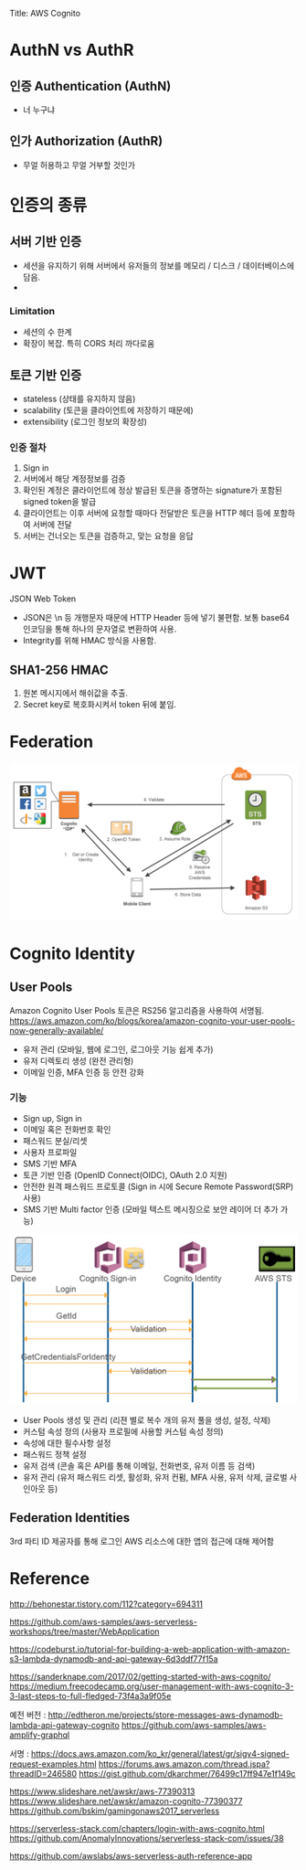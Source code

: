 Title: AWS Cognito
# AuthN vs AuthR
## 인증 Authentication (AuthN)
- 너 누구냐

## 인가 Authorization (AuthR)
- 무얼 허용하고 무얼 거부할 것인가


# 인증의 종류
## 서버 기반 인증
- 세션을 유지하기 위해 서버에서 유저들의 정보를 메모리 / 디스크 / 데이터베이스에 담음.
- 
### Limitation
- 세션의 수 한계
- 확장이 복잡. 특히 CORS 처리 까다로움

## 토큰 기반 인증
- stateless (상태를 유지하지 않음)
- scalability (토큰을 클라이언트에 저장하기 때문에)
- extensibility (로그인 정보의 확장성)

### 인증 절차
1. Sign in
2. 서버에서 해당 계정정보를 검증
3. 확인된 계정은 클라이언트에 정상 발급된 토큰을 증명하는 signature가 포함된 signed token을 발급
4. 클라이언트는 이후 서버에 요청할 때마다 전달받은 토큰을 HTTP 헤더 등에 포함하여 서버에 전달
5. 서버는 건너오는 토큰을 검증하고, 맞는 요청을 응답

# JWT
JSON Web Token
- JSON은 \n 등 개행문자 때문에 HTTP Header 등에 넣기 불편함. 보통 base64 인코딩을 통해 하나의 문자열로 변환하여 사용.
- Integrity를 위해 HMAC 방식을 사용함.
## SHA1-256 HMAC
1. 원본 메시지에서 해쉬값을 추출.
2. Secret key로 복호화시켜서 token 뒤에 붙임.


# Federation
![2018 06 05 204658](/uploads/cognito/2018-06-05-204658.png "2018 06 05 204658")

# Cognito Identity
## User Pools
Amazon Cognito User Pools 토큰은 RS256 알고리즘을 사용하여 서명됨.
https://aws.amazon.com/ko/blogs/korea/amazon-cognito-your-user-pools-now-generally-available/

- 유저 관리 (모바일, 웹에 로그인, 로그아웃 기능 쉽게 추가)
- 유저 디렉토리 생성 (완전 관리형)
- 이메일 인증, MFA 인증 등 안전 강화

### 기능
- Sign up, Sign in
- 이메일 혹은 전화번호 확인
- 패스워드 분실/리셋
- 사용자 프로파일
- SMS 기반 MFA
- 토큰 기반 인증 (OpenID Connect(OIDC), OAuth 2.0 지원)
- 안전한 원격 패스워드 프로토콜 (Sign in 시에 Secure Remote Password(SRP) 사용)
- SMS 기반 Multi factor 인증 (모바일 텍스트 메시징으로 보안 레이어 더 추가 가능)

![2018 06 05 205351](/uploads/cognito/2018-06-05-205351.png "2018 06 05 205351")

- User Pools 생성 및 관리 (리젼 별로 복수 개의 유저 풀을 생성, 설정, 삭제)
- 커스텀 속성 정의 (사용자 프로필에 사용할 커스텀 속성 정의)
- 속성에 대한 필수사항 설정
- 패스워드 정책 설정
- 유저 검색 (콘솔 혹은 API를 통해 이메일, 전화번호, 유저 이름 등 검색)
- 유저 관리 (유저 패스워드 리셋, 활성화, 유저 컨펌, MFA 사용, 유저 삭제, 글로벌 사인아웃 등)
## Federation Identities
3rd 파티 ID 제공자를 통해 로그인
AWS 리소스에 대한 앱의 접근에 대해 제어함



# Reference

http://behonestar.tistory.com/112?category=694311

https://github.com/aws-samples/aws-serverless-workshops/tree/master/WebApplication

https://codeburst.io/tutorial-for-building-a-web-application-with-amazon-s3-lambda-dynamodb-and-api-gateway-6d3ddf77f15a

https://sanderknape.com/2017/02/getting-started-with-aws-cognito/
https://medium.freecodecamp.org/user-management-with-aws-cognito-3-3-last-steps-to-full-fledged-73f4a3a9f05e

예전 버전 : http://edtheron.me/projects/store-messages-aws-dynamodb-lambda-api-gateway-cognito
https://github.com/aws-samples/aws-amplify-graphql

서명 : https://docs.aws.amazon.com/ko_kr/general/latest/gr/sigv4-signed-request-examples.html
https://forums.aws.amazon.com/thread.jspa?threadID=246580
https://gist.github.com/dkarchmer/76499c17ff947e1f149c

https://www.slideshare.net/awskr/aws-77390313
https://www.slideshare.net/awskr/amazon-cognito-77390377
https://github.com/bskim/gamingonaws2017_serverless

https://serverless-stack.com/chapters/login-with-aws-cognito.html
https://github.com/AnomalyInnovations/serverless-stack-com/issues/38

https://github.com/awslabs/aws-serverless-auth-reference-app